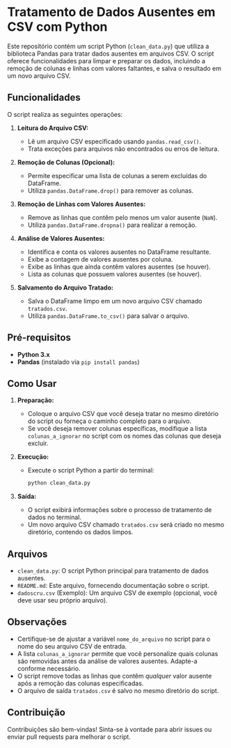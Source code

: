 # Tratamento de Dados Ausentes em CSV com Python

Este repositório contém um script Python (`clean_data.py`) que utiliza a biblioteca Pandas para tratar dados ausentes em arquivos CSV. O script oferece funcionalidades para limpar e preparar os dados, incluindo a remoção de colunas e linhas com valores faltantes, e salva o resultado em um novo arquivo CSV.

## Funcionalidades

O script realiza as seguintes operações:

1.  **Leitura do Arquivo CSV:**
    * Lê um arquivo CSV especificado usando `pandas.read_csv()`.
    * Trata exceções para arquivos não encontrados ou erros de leitura.

2.  **Remoção de Colunas (Opcional):**
    * Permite especificar uma lista de colunas a serem excluídas do DataFrame.
    * Utiliza `pandas.DataFrame.drop()` para remover as colunas.

3.  **Remoção de Linhas com Valores Ausentes:**
    * Remove as linhas que contêm pelo menos um valor ausente (`NaN`).
    * Utiliza `pandas.DataFrame.dropna()` para realizar a remoção.

4.  **Análise de Valores Ausentes:**
    * Identifica e conta os valores ausentes no DataFrame resultante.
    * Exibe a contagem de valores ausentes por coluna.
    * Exibe as linhas que ainda contêm valores ausentes (se houver).
    * Lista as colunas que possuem valores ausentes (se houver).

5.  **Salvamento do Arquivo Tratado:**
    * Salva o DataFrame limpo em um novo arquivo CSV chamado `tratados.csv`.
    * Utiliza `pandas.DataFrame.to_csv()` para salvar o arquivo.

## Pré-requisitos

* **Python 3.x**
* **Pandas** (instalado via `pip install pandas`)

## Como Usar

1.  **Preparação:**
    * Coloque o arquivo CSV que você deseja tratar no mesmo diretório do script ou forneça o caminho completo para o arquivo.
    * Se você deseja remover colunas específicas, modifique a lista `colunas_a_ignorar` no script com os nomes das colunas que deseja excluir.

2.  **Execução:**
    * Execute o script Python a partir do terminal:

        ```bash
        python clean_data.py
        ```

3.  **Saída:**
    * O script exibirá informações sobre o processo de tratamento de dados no terminal.
    * Um novo arquivo CSV chamado `tratados.csv` será criado no mesmo diretório, contendo os dados limpos.

## Arquivos

* `clean_data.py`: O script Python principal para tratamento de dados ausentes.
* `README.md`: Este arquivo, fornecendo documentação sobre o script.
* `dadoscru.csv` (Exemplo): Um arquivo CSV de exemplo (opcional, você deve usar seu próprio arquivo).

## Observações

* Certifique-se de ajustar a variável `nome_do_arquivo` no script para o nome do seu arquivo CSV de entrada.
* A lista `colunas_a_ignorar` permite que você personalize quais colunas são removidas antes da análise de valores ausentes. Adapte-a conforme necessário.
* O script remove todas as linhas que contêm *qualquer* valor ausente após a remoção das colunas especificadas.
* O arquivo de saída `tratados.csv` é salvo no mesmo diretório do script.

## Contribuição

Contribuições são bem-vindas! Sinta-se à vontade para abrir issues ou enviar pull requests para melhorar o script.
